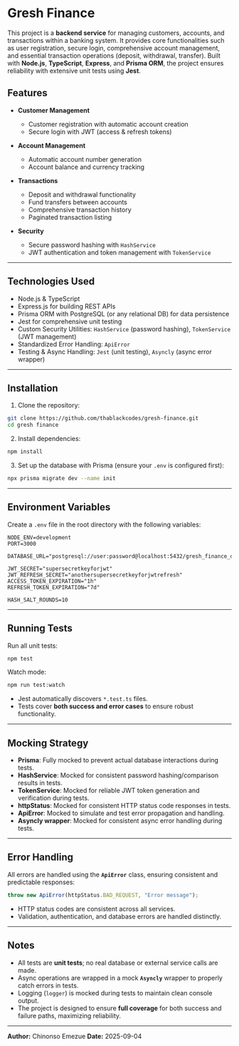 

# Gresh Finance

This project is a **backend service** for managing customers, accounts, and transactions within a banking system. It provides core functionalities such as user registration, secure login, comprehensive account management, and essential transaction operations (deposit, withdrawal, transfer). Built with **Node.js**, **TypeScript**, **Express**, and **Prisma ORM**, the project ensures reliability with extensive unit tests using **Jest**.




## Features

*   **Customer Management**

    *   Customer registration with automatic account creation
    *   Secure login with JWT (access & refresh tokens)

*   **Account Management**

    *   Automatic account number generation
    *   Account balance and currency tracking

*   **Transactions**

    *   Deposit and withdrawal functionality
    *   Fund transfers between accounts
    *   Comprehensive transaction history
    *   Paginated transaction listing

*   **Security**

    *   Secure password hashing with `HashService`
    *   JWT authentication and token management with `TokenService`

---

## Technologies Used

*   Node.js & TypeScript
*   Express.js for building REST APIs
*   Prisma ORM with PostgreSQL (or any relational DB) for data persistence
*   Jest for comprehensive unit testing
*   Custom Security Utilities: `HashService` (password hashing), `TokenService` (JWT management)
*   Standardized Error Handling: `ApiError`
*   Testing & Async Handling: `Jest` (unit testing), `Asyncly` (async error wrapper)

---

## Installation

1.  Clone the repository:

```bash
git clone https://github.com/thablackcodes/gresh-finance.git
cd gresh finance
```

2.  Install dependencies:

```bash
npm install
```

3.  Set up the database with Prisma (ensure your `.env` is configured first):

```bash
npx prisma migrate dev --name init
```

---

## Environment Variables

Create a `.env` file in the root directory with the following variables:

```
NODE_ENV=development
PORT=3000

DATABASE_URL="postgresql://user:password@localhost:5432/gresh_finance_db"

JWT_SECRET="supersecretkeyforjwt"
JWT_REFRESH_SECRET="anothersupersecretkeyforjwtrefresh"
ACCESS_TOKEN_EXPIRATION="1h"
REFRESH_TOKEN_EXPIRATION="7d"

HASH_SALT_ROUNDS=10
```

---

## Running Tests

Run all unit tests:

```bash
npm test
```

Watch mode:

```bash
npm run test:watch
```

*   Jest automatically discovers `*.test.ts` files.
*   Tests cover **both success and error cases** to ensure robust functionality.

---

## Mocking Strategy

*   **Prisma**: Fully mocked to prevent actual database interactions during tests.
*   **HashService**: Mocked for consistent password hashing/comparison results in tests.
*   **TokenService**: Mocked for reliable JWT token generation and verification during tests.
*   **httpStatus**: Mocked for consistent HTTP status code responses in tests.
*   **ApiError**: Mocked to simulate and test error propagation and handling.
*   **Asyncly wrapper**: Mocked for consistent async error handling during tests.

---

## Error Handling

All errors are handled using the **`ApiError`** class, ensuring consistent and predictable responses:

```ts
throw new ApiError(httpStatus.BAD_REQUEST, "Error message");
```

*   HTTP status codes are consistent across all services.
*   Validation, authentication, and database errors are handled distinctly.

---

## Notes

*   All tests are **unit tests**; no real database or external service calls are made.
*   Async operations are wrapped in a mock **`Asyncly`** wrapper to properly catch errors in tests.
*   Logging (`logger`) is mocked during tests to maintain clean console output.
*   The project is designed to ensure **full coverage** for both success and failure paths, maximizing reliability.

---

**Author:** Chinonso Emezue
**Date:** 2025-09-04
